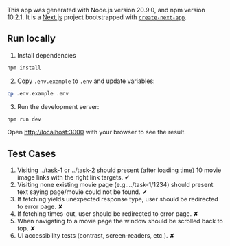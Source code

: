 This app was generated with Node.js version 20.9.0, and npm version 10.2.1.
It is a [Next.js](https://nextjs.org/) project bootstrapped with [`create-next-app`](https://github.com/vercel/next.js/tree/canary/packages/create-next-app).

## Run locally
1. Install dependencies

```bash
npm install
```
2. Copy `.env.example` to `.env` and update variables:

```bash
cp .env.example .env
```

3. Run the development server:

```bash
npm run dev
```

Open [http://localhost:3000](http://localhost:3000) with your browser to see the result.

## Test Cases
1. Visiting ../task-1 or ../task-2 should present (after loading time) 10 movie image links with the right link targets. ✔
2. Visiting none existing movie page (e.g..../task-1/1234) should present text saying page/movie could not be found. ✔
3. If fetching yields unexpected response type, user should be redirected to error page. ✘
4. If fetching times-out, user should be redirected to error page. ✘
5. When navigating to a movie page the window should be scrolled back to top. ✘
6. UI accessibility tests (contrast, screen-readers, etc.). ✘
